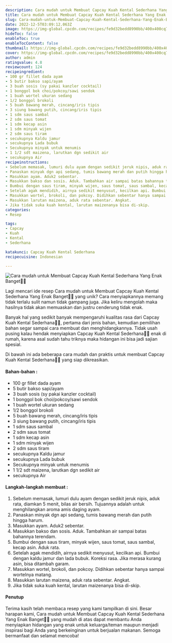 ```yaml
---
description: Cara mudah untuk Membuat Capcay Kuah Kental Sederhana Yang Enak Banget"
title: Cara mudah untuk Membuat Capcay Kuah Kental Sederhana Yang Enak Banget
slug: Cara-mudah-untuk-Membuat-Capcay-Kuah-Kental-Sederhana-Yang-Enak-Banget
date: 2022-12-5T03:09:12.063Z
image: https://img-global.cpcdn.com/recipes/fe9d32bedd8990bb/400x400cq70/photo.jpg
hideToc: false
enableToc: true
enableTocContent: false
thumbnail: https://img-global.cpcdn.com/recipes/fe9d32bedd8990bb/400x400cq70/photo.jpg
cover: https://img-global.cpcdn.com/recipes/fe9d32bedd8990bb/400x400cq70/photo.jpg
author: admin
ratingvalue: 4.8
reviewcount: 124
recipeingredient:
- 100 gr fillet dada ayam
- 5 butir bakso sapi/ayam
- 3 buah sosis (sy pakai kanzler cocktail)
- 1 bonggol bok choi/pokcoy/sawi sendok
- 1 buah wortel ukuran sedang
- 1/2 bonggol brokoli
- 5 buah bawang merah, cincang/iris tipis
- 3 siung bawang putih, cincang/iris tipis
- 1 sdm saus sambal
- 2 sdm saus tomat
- 1 sdm kecap asin
- 1 sdm minyak wijen
- 2 sdm saus tiram
- secukupnya Kaldu jamur
- secukupnya Lada bubuk
- Secukupnya minyak untuk menumis
- 1 1/2 sdt maizena, larutkan dgn sedikit air
- secukupnya Air
recipeinstructions:
- Sebelum memasak, lumuri dulu ayam dengan sedikit jeruk nipis, aduk rata, diamkan 5 menit, bilas air bersih. Tujuannya adalah untuk menghilangkan aroma amis daging ayam.
- Panaskan minyak dgn api sedang, tumis bawang merah dan putih hingga harum.
- Masukkan ayam. Aduk2 sebentar.
- Masukkan bakso dan sosis. Aduk. Tambahkan air sampai batas bahannya terendam.
- Bumbui dengan saus tiram, minyak wijen, saus tomat, saus sambal, kecap asin. Aduk rata.
- Setelah agak mendidih, airnya sedikit menyusut, kecilkan api. Bumbui dengan kaldu jamur dan lada bubuk. Koreksi rasa. Jika merasa kurang asin, bisa ditambah garam.
- Masukkan wortel, brokoli, dan pokcoy. Didihkan sebentar hanya sampai wortelnya matang.
- Masukkan larutan maizena, aduk rata sebentar. Angkat.
- Jika tidak suka kuah kental, larutan maizenanya bisa di-skip.
categories:
- Resep

tags:
- Capcay
- Kuah
- Kental
- Sederhana

katakunci: Capcay Kuah Kental Sederhana
recipecuisine: Indonesian

---
```


![Cara mudah untuk Membuat Capcay Kuah Kental Sederhana Yang Enak Banget👩‍🍳](https://img-global.cpcdn.com/recipes/fe9d32bedd8990bb/400x400cq70/photo.jpg)

Lagi mencari ide resep Cara mudah untuk Membuat Capcay Kuah Kental Sederhana Yang Enak Banget👩‍🍳 yang unik? Cara menyiapkannya memang tidak terlalu sulit namun tidak gampang juga. Jika keliru mengolah maka hasilnya tidak akan memuaskan dan justru cenderung tidak enak.

Banyak hal yang sedikit banyak mempengaruhi kualitas rasa dari Capcay Kuah Kental Sederhana👩‍🍳, pertama dari jenis bahan, kemudian pemilihan bahan segar sampai cara membuat dan menghidangkannya. Tidak usah pusing kalau hendak menyiapkan Capcay Kuah Kental Sederhana👩‍🍳 enak di rumah, karena asal sudah tahu triknya maka hidangan ini bisa jadi sajian spesial.

Di bawah ini ada beberapa cara mudah dan praktis untuk membuat Capcay Kuah Kental Sederhana👩‍🍳 yang siap dikreasikan.

<!--inarticleads1-->

#### Bahan-bahan :

- 100 gr fillet dada ayam
- 5 butir bakso sapi/ayam
- 3 buah sosis (sy pakai kanzler cocktail)
- 1 bonggol bok choi/pokcoy/sawi sendok
- 1 buah wortel ukuran sedang
- 1/2 bonggol brokoli
- 5 buah bawang merah, cincang/iris tipis
- 3 siung bawang putih, cincang/iris tipis
- 1 sdm saus sambal
- 2 sdm saus tomat
- 1 sdm kecap asin
- 1 sdm minyak wijen
- 2 sdm saus tiram
- secukupnya Kaldu jamur
- secukupnya Lada bubuk
- Secukupnya minyak untuk menumis
- 1 1/2 sdt maizena, larutkan dgn sedikit air
- secukupnya Air

<!--inarticleads2-->

#### Langkah-langkah membuat :

1. Sebelum memasak, lumuri dulu ayam dengan sedikit jeruk nipis, aduk rata, diamkan 5 menit, bilas air bersih. Tujuannya adalah untuk menghilangkan aroma amis daging ayam.
1. Panaskan minyak dgn api sedang, tumis bawang merah dan putih hingga harum.
1. Masukkan ayam. Aduk2 sebentar.
1. Masukkan bakso dan sosis. Aduk. Tambahkan air sampai batas bahannya terendam.
1. Bumbui dengan saus tiram, minyak wijen, saus tomat, saus sambal, kecap asin. Aduk rata.
1. Setelah agak mendidih, airnya sedikit menyusut, kecilkan api. Bumbui dengan kaldu jamur dan lada bubuk. Koreksi rasa. Jika merasa kurang asin, bisa ditambah garam.
1. Masukkan wortel, brokoli, dan pokcoy. Didihkan sebentar hanya sampai wortelnya matang.
1. Masukkan larutan maizena, aduk rata sebentar. Angkat.
1. Jika tidak suka kuah kental, larutan maizenanya bisa di-skip.

#### Penutup

Terima kasih telah membaca resep yang kami tampilkan di sini. Besar harapan kami, Cara mudah untuk Membuat Capcay Kuah Kental Sederhana Yang Enak Banget👩‍🍳 yang mudah di atas dapat membantu Anda menyiapkan hidangan yang enak untuk keluarga/teman maupun menjadi inspirasi bagi Anda yang berkeinginan untuk berjualan makanan. Semoga bermanfaat dan selamat mencoba!